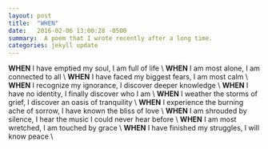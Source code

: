 ```yaml
---
layout: post
title:  "WHEN"
date:   2016-02-06 13:00:28 -0500
summary:  A poem that I wrote recently after a long time.   
categories: jekyll update
---
```

__WHEN__ I have emptied my soul, I am full of life \\
__WHEN__ I am most alone, I am connected to all \\
__WHEN__ I have faced my biggest fears, I am most calm \\
__WHEN__ I recognize my ignorance, I discover deeper knowledge \\
__WHEN__ I have no identity, I finally discover who I am \\
__WHEN__ I weather the storms of grief, I discover an oasis of tranquility \\
__WHEN__ I experience the burning ache of sorrow, I have known the bliss of love \\
__WHEN__ I am shrouded by silence, I hear the music I could never hear before \\
__WHEN__ I am most wretched, I am touched by grace \\
__WHEN__ I have finished my struggles, I will know peace \\
